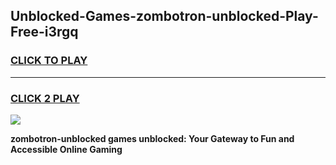 
## Unblocked-Games-zombotron-unblocked-Play-Free-i3rgq
<h3>
<a href="https://premium76.site?title=zombotron-unblocked&ref=23A">CLICK TO PLAY</a></h3>
<hr>

<h3>
<a href="https://premium76.site?title=zombotron-unblocked&ref=23A">CLICK 2 PLAY</a>
  
</h3>

<a href="https://premium76.site?title=zombotron-unblocked&ref=23A"><img src="https://clearcache.store/games.png"></a>


**zombotron-unblocked games unblocked: Your Gateway to Fun and Accessible Online Gaming**
